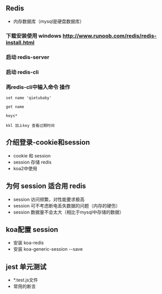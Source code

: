 ## Redis
- 内存数据库（mysql是硬盘数据库）

### 下载安装使用 windows http://www.runoob.com/redis/redis-install.html

### 启动 redis-server
### 启动 redis-cli

### 再redis-cli中输入命令 操作 
```
set name 'qietubaby'

get name

keys*

kkl 加上key 查看过期时间

```

## 介绍登录-cookie和session
- cookie 和 session
- session 存储 redis
- koa2中使用
  
## 为何 session 适合用 redis
- session 访问频繁，对性能要求极高
- session 可不考虑断电丢失数据的问题（内存的硬伤）
- session 数据量不会太大（相比于mysql中存储的数据）

## koa配置 session
- 安装 koa-redis
- 安装 koa-generic-session --save
  
## jest 单元测试
- *.test.js文件
- 常用的断言
  



